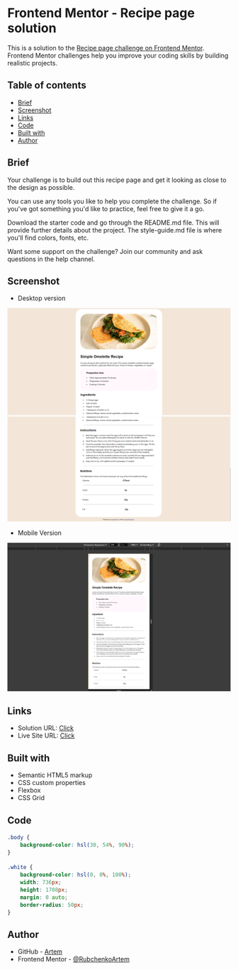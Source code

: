 # Frontend Mentor - Recipe page solution

This is a solution to the [Recipe page challenge on Frontend Mentor](https://www.frontendmentor.io/challenges/recipe-page-KiTsR8QQKm). Frontend Mentor challenges help you improve your coding skills by building realistic projects.

## Table of contents

- [Brief](#brief)
- [Screenshot](#screenshot)
- [Links](#links)
- [Code](#code)
- [Built with](#built-with)
- [Author](#author)

## Brief

 Your challenge is to build out this recipe page and get it looking as close to the design as possible.

You can use any tools you like to help you complete the challenge. So if you've got something you'd like to practice, feel free to give it a go.

Download the starter code and go through the README.md file. This will provide further details about the project. The style-guide.md file is where you'll find colors, fonts, etc.

Want some support on the challenge? Join our community and ask questions in the help channel.

## Screenshot

- Desktop version

![Desktop-1](/screenshots/1.png)![Desktop-2](/screenshots/2.png)

- Mobile Version

![Mobile](/screenshots/3.png)

## Links

- Solution URL: [Click](https://rubchenkoartem.github.io/Recipe-page-Frontend-Mentor/)
- Live Site URL: [Click](https://rubchenkoartem.github.io/Recipe-page-Frontend-Mentor/)

## Built with

- Semantic HTML5 markup
- CSS custom properties
- Flexbox
- CSS Grid

## Code

```css
.body {
    background-color: hsl(30, 54%, 90%);
}

.white {
    background-color: hsl(0, 0%, 100%);
    width: 736px;
    height: 1708px;
    margin: 0 auto; 
    border-radius: 50px;
}
```

## Author

- GitHub - [Artem](https://github.com/RubchenkoArtem)
- Frontend Mentor - [@RubchenkoArtem](https://www.frontendmentor.io/profile/RubchenkoArtem)
